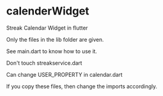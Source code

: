 # calenderWidget
Streak Calendar Widget in flutter

Only the files in the lib folder are given.


See main.dart to know how to use it.


Don't touch streakservice.dart


Can change USER_PROPERTY in calendar.dart


If you copy these files, then change the imports accordingly.
